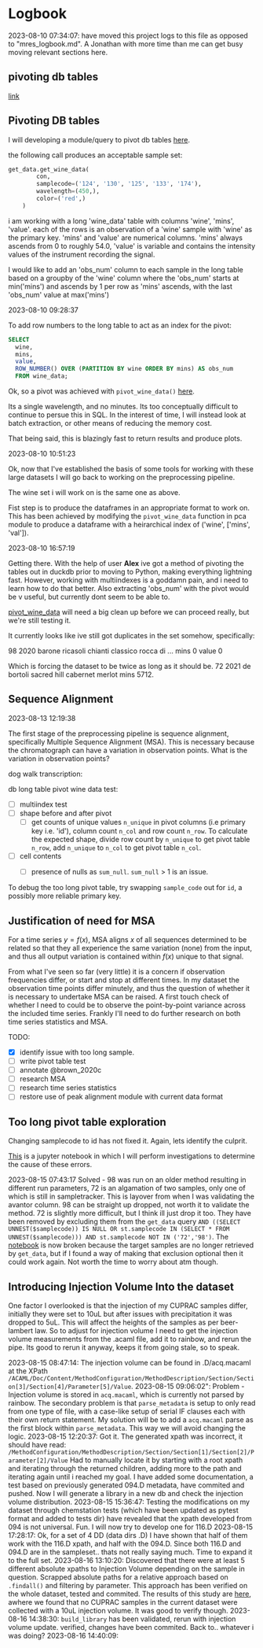 # Logbook

2023-08-10 07:34:07: have moved this project logs to this file as opposed to "mres_logbook.md". A Jonathan with more time than me can get busy moving relevant sections here.

## pivoting db tables

[link](src/wine_analysis_hplc_uv/db_methods/pivot_wine_data.py)

## Pivoting DB tables

I will developing a module/query to pivot db tables [here](src/wine_analysis_hplc_uv/db_methods/pivot_wine_data.py).

the following call produces an acceptable sample set:

```python
get_data.get_wine_data(
        con,
        samplecode=('124', '130', '125', '133', '174'),
        wavelength=(450,),
        color=('red',) 
    )
```

i am working with a long 'wine_data' table with columns 'wine', 'mins', 'value'. each of the rows is an observation of a 'wine' sample with 'wine' as the primary key. 'mins' and 'value' are numerical columns. 'mins' always ascends from 0 to roughly 54.0, 'value' is variable and contains the intensity values of the instrument recording the signal.

I would like to add an 'obs_num' column to each sample in the long table based on a groupby of the 'wine' column where the 'obs_num' starts at min('mins') and ascends by 1 per row as 'mins' ascends, with the last 'obs_num' value at max('mins')

2023-08-10 09:28:37

To add row numbers to the long table to act as an index for the pivot:

```sql
SELECT
  wine,
  mins,
  value,
  ROW_NUMBER() OVER (PARTITION BY wine ORDER BY mins) AS obs_num
  FROM wine_data;
```

Ok, so a pivot was achieved with `pivot_wine_data()` [here](src/wine_analysis_hplc_uv/db_methods/pivot_wine_data.py).

Its a single wavelength, and no minutes. Its too conceptually difficult to continue to persue this in SQL. In the interest of time, I will instead look at batch extraction, or other means of reducing the memory cost.

That being said, this is blazingly fast to return results and produce plots.

2023-08-10 10:51:23

Ok, now that I've established the basis of some tools for working with these large datasets I will go back to working on the preprocessing pipeline.

The wine set i will work on is the same one as above.

Fist step is to produce the dataframes in an appropriate format to work on. This has been achieved by modifying the `pivot_wine_data` function in pca module to produce a dataframe with a heirarchical index of ('wine', ['mins', 'val']).

2023-08-10 16:57:19

Getting there. With the help of user __Alex__ ive got a method of pivoting the tables out in duckdb prior to moving to Python, making everything lightning fast. However, working with multiindexes is a goddamn pain, and i need to learn how to do that better. Also extracting 'obs_num' with the pivot would be v useful, but currently dont seem to be able to.

[pivot_wine_data](src/wine_analysis_hplc_uv/db_methods/pivot_wine_data.py) will need a big clean up before we can proceed really, but we're still testing it.

It currently looks like ive still got duplicates in the set somehow, specifically:

98         2020 barone ricasoli chianti classico rocca di ... mins      0
                                                              value     0

Which is forcing the dataset to be twice as long as it should be. 72         2021 de bortoli sacred hill cabernet merlot        mins   5712.

##  Sequence Alignment

2023-08-13 12:19:38

The first stage of the preprocessing pipeline is sequence alignment, specifically Multiple Sequence Alignment (MSA). This is necessary because the chromatograph can have a variation in observation points. What is the variation in observation points?

dog walk transcription:

db long table pivot wine data test:

- [ ] multiindex test
- [ ] shape before and after pivot
  - [ ] get counts of unique values `n_unique` in pivot columns (i.e primary key i.e. 'id'), column count `n_col` and row count `n_row`. To calculate the expected shape, divide row count by `n_unique` to get pivot table `n_row`, add `n_unique` to `n_col` to get pivot table `n_col`.
- [ ] cell contents
  - [ ] presence of nulls as `sum_null`. `sum_null` > 1 is an issue.


To debug the too long pivot table, try swapping `sample_code` out for `id`, a possibly more reliable primary key.


## Justification of need for MSA

For a time series $y = f(x)$, MSA aligns $x$ of all sequences determined to be related so that they all experience the same variation (none) from the input, and thus all output variation is contained within $f(x)$ unique to that signal.

From what I've seen so far (very little) it is a concern if observation frequencies differ, or start and stop at different times. In my dataset the observation time points differ minutely, and thus the question of whether it is necessary to undertake MSA can be raised. A first touch check of whether I need to could be to observe the point-by-point variance across the included time series. Frankly I'll need to do further research on both time series statistics and MSA.

TODO:

- [x] identify issue with too long sample.
- [ ] write pivot table test
- [ ] annotate @brown_2020c
- [ ] research MSA
- [ ] research time series statistics
- [ ] restore use of peak alignment module with current data format

## Too long pivot table exploration

Changing samplecode to id has not fixed it. Again, lets identify the culprit.

[This](solve_too_long_pwine_data.ipynb) is a jupyter notebook in which I will perform investigations to determine the cause of these errors.

2023-08-15 07:43:17 Solved - 98 was run on an older method resulting in different run parameters, 72 is an algamation of two samples, only one of which is still in sampletracker. This is layover from when I was validating the avantor column. 98 can be straight up dropped, not worth it to validate the method. 72 is slightly more difficult, but I think ill just drop it too. They have been removed by excluding them from the `get_data` query `AND ((SELECT UNNEST($samplecode)) IS NULL OR st.samplecode IN (SELECT * FROM UNNEST($samplecode))) AND st.samplecode NOT IN ('72','98')`. The [notebook](solve_too_long_pwine_data.ipynb) is now broken because the target samples are no longer retrieved by `get_data`, but if I found a way of making that exclusion optional then it could work again. Not worth the time to worry about atm though.

## Introducing Injection Volume Into the dataset

One factor I overlooked is that the injection of my CUPRAC samples differ, initially they were set to 10uL but after issues with precipitation it was dropped to 5uL. This will affect the heights of the samples as per beer-lambert law. So to adjust for injection volume I need to get the injection volume measurements from the .acaml file, add it to rainbow, and rerun the pipe. Its good to rerun it anyway, keeps it from going stale, so to speak.

2023-08-15 08:47:14: The injection volume can be found in .D/acq.macaml at the XPath `/ACAML/Doc/Content/MethodConfiguration/MethodDescription/Section/Section[3]/Section[4]/Parameter[5]/Value`.
2023-08-15 09:06:02": Problem - Injection volume is stored in `acq.macaml`,  which is currently not parsed by rainbow. The secondary problem is that `parse_metadata` is setup to only read from one type of file, with a case-like setup of serial IF clauses each with their own return statement. My solution will be to add a `acq.macaml` parse as the first block within `parse_metadata`. This way we will avoid changing the logic.
2023-08-15 12:20:37: Got it. The generated xpath was incorrect, it should have read: `/MethodConfiguration/MethodDescription/Section/Section[1]/Section[2]/Parameter[2]/Value` Had to manually locate it by starting with a root xpath and iterating through the returned children, adding more to the path and iterating again until i reached my goal. I have added some documentation, a test based on previously generated 094.D metadata, have commited and pushed. Now I will generate a library in a new db and check the injection volume distribution.
2023-08-15 15:36:47: Testing the modifications on my dataset through chemstation tests (which have been updated as pytest format and added to tests dir) have revealed that the xpath developed from 094 is not universal. Fun. I will now try to develop one for 116.D
2023-08-15 17:28:17: Ok, for a set of 4 DD (data dirs .D) I have shown that half of them work with the 116.D xpath, and half with the 094.D. Since both 116.D and 094.D are in the sampleset.. thats not really saying much. Time to expand it to the full set.
2023-08-16 13:10:20: Discovered that there were at least 5 different absolute xpaths to Injection Volume depending on the sample in question. Scrapped absolute paths for a relative approach based on `.findall()` and filtering by parameter. This approach has been verified on the whole dataset, tested and commited. The results of this study are [here](tests/testing_inj_vol.ipynb), awhere we found that no CUPRAC samples in the current dataset were collected with a 10uL injection volume. It was good to verify though.
2023-08-16 14:38:30: `build_library` has been validated, rerun with injection volume update. verified, changes have been commited. Back to.. whatever i was doing?
2023-08-16 14:40:09: 

